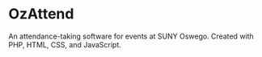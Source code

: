 # OzAttend
An attendance-taking software for events at SUNY Oswego.
Created with PHP, HTML, CSS, and JavaScript.

